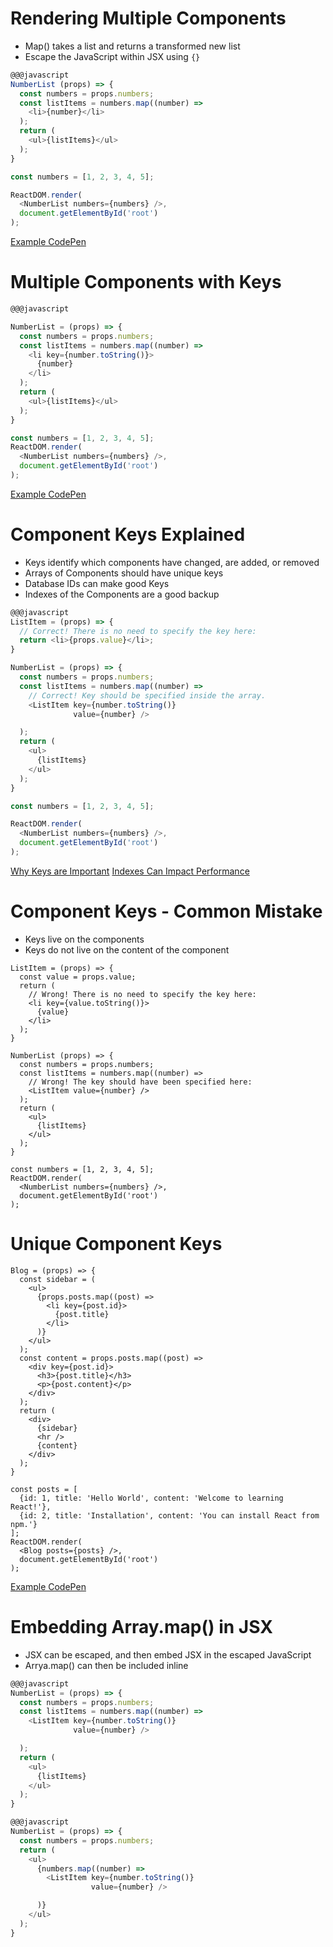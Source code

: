 # Rendering Multiple Components

* Map() takes a list and returns a transformed new list
* Escape the JavaScript within JSX using `{}`

```javascript
@@@javascript
NumberList (props) => {
  const numbers = props.numbers;
  const listItems = numbers.map((number) =>
    <li>{number}</li>
  );
  return (
    <ul>{listItems}</ul>
  );
}

const numbers = [1, 2, 3, 4, 5];

ReactDOM.render(
  <NumberList numbers={numbers} />,
  document.getElementById('root')
);
```

[Example CodePen](https://codepen.io/Dangeranger/pen/mjaYPa)

# Multiple Components with Keys

```javascript
@@@javascript

NumberList = (props) => {
  const numbers = props.numbers;
  const listItems = numbers.map((number) =>
    <li key={number.toString()}>
      {number}
    </li>
  );
  return (
    <ul>{listItems}</ul>
  );
}

const numbers = [1, 2, 3, 4, 5];
ReactDOM.render(
  <NumberList numbers={numbers} />,
  document.getElementById('root')
);
```

[Example CodePen](https://codepen.io/Dangeranger/pen/EpGzNw?editors=0011)

# Component Keys Explained

* Keys identify which components have changed, are added, or removed
* Arrays of Components should have unique keys
* Database IDs can make good Keys
* Indexes of the Components are a good backup

```javascript
@@@javascript
ListItem = (props) => {
  // Correct! There is no need to specify the key here:
  return <li>{props.value}</li>;
}

NumberList = (props) => {
  const numbers = props.numbers;
  const listItems = numbers.map((number) =>
    // Correct! Key should be specified inside the array.
    <ListItem key={number.toString()}
              value={number} />

  );
  return (
    <ul>
      {listItems}
    </ul>
  );
}

const numbers = [1, 2, 3, 4, 5];

ReactDOM.render(
  <NumberList numbers={numbers} />,
  document.getElementById('root')
);
```

[Why Keys are Important](https://reactjs.org/docs/reconciliation.html#recursing-on-children)
[Indexes Can Impact Performance](https://medium.com/@robinpokorny/index-as-a-key-is-an-anti-pattern-e0349aece318)

# Component Keys - Common Mistake

* Keys live on the components
* Keys do not live on the content of the component

```
ListItem = (props) => {
  const value = props.value;
  return (
    // Wrong! There is no need to specify the key here:
    <li key={value.toString()}>
      {value}
    </li>
  );
}

NumberList (props) => {
  const numbers = props.numbers;
  const listItems = numbers.map((number) =>
    // Wrong! The key should have been specified here:
    <ListItem value={number} />
  );
  return (
    <ul>
      {listItems}
    </ul>
  );
}

const numbers = [1, 2, 3, 4, 5];
ReactDOM.render(
  <NumberList numbers={numbers} />,
  document.getElementById('root')
);
```

# Unique Component Keys

```
Blog = (props) => {
  const sidebar = (
    <ul>
      {props.posts.map((post) =>
        <li key={post.id}>
          {post.title}
        </li>
      )}
    </ul>
  );
  const content = props.posts.map((post) =>
    <div key={post.id}>
      <h3>{post.title}</h3>
      <p>{post.content}</p>
    </div>
  );
  return (
    <div>
      {sidebar}
      <hr />
      {content}
    </div>
  );
}

const posts = [
  {id: 1, title: 'Hello World', content: 'Welcome to learning React!'},
  {id: 2, title: 'Installation', content: 'You can install React from npm.'}
];
ReactDOM.render(
  <Blog posts={posts} />,
  document.getElementById('root')
);
```

[Example CodePen](https://codepen.io/Dangeranger/pen/vavwzM?editors=0010)

# Embedding Array.map() in JSX

* JSX can be escaped, and then embed JSX in the escaped JavaScript
* Arrya.map() can then be included inline

```javascript
@@@javascript
NumberList = (props) => {
  const numbers = props.numbers;
  const listItems = numbers.map((number) =>
    <ListItem key={number.toString()}
              value={number} />

  );
  return (
    <ul>
      {listItems}
    </ul>
  );
}
```

```javascript
@@@javascript
NumberList = (props) => {
  const numbers = props.numbers;
  return (
    <ul>
      {numbers.map((number) =>
        <ListItem key={number.toString()}
                  value={number} />

      )}
    </ul>
  );
}
```
